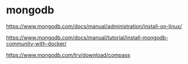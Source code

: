 # mongodb

https://www.mongodb.com/docs/manual/administration/install-on-linux/

https://www.mongodb.com/docs/manual/tutorial/install-mongodb-community-with-docker/

https://www.mongodb.com/try/download/compass
